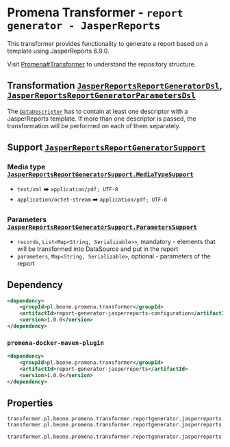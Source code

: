 # Promena Transformer - `report generator - JasperReports`
This transformer provides functionality to generate a report based on a template using JasperReports 6.9.0.

Visit [Promena#Transformer](https://github.com/BeOne-PL/promena#transformer) to understand the repository structure.

## Transformation [`JasperReportsReportGeneratorDsl`](./application-model/src/main/kotlin/pl/beone/promena/transformer/reportgenerator/jasperreports/applicationmodel/JasperReportsReportGeneratorDsl.kt), [`JasperReportsReportGeneratorParametersDsl`](./application-model/src/main/kotlin/pl/beone/promena/transformer/reportgenerator/jasperreports/applicationmodel/JasperReportsReportGeneratorParametersDsl.kt)
The [`DataDescriptor`](https://github.com/BeOne-PL/promena/blob/master/base/promena-transformer/contract/src/main/kotlin/pl/beone/promena/transformer/contract/data/DataDescriptor.kt) has to contain at least one descriptor with a JasperReports template. If more than one descriptor is passed, the transformation will be performed on each of them separately.

## Support [`JasperReportsReportGeneratorSupport`](./application-model/src/main/kotlin/pl/beone/promena/transformer/reportgenerator/jasperreports/applicationmodel/JasperReportsReportGeneratorSupport.kt)
### Media type [`JasperReportsReportGeneratorSupport.MediaTypeSupport`](./application-model/src/main/kotlin/pl/beone/promena/transformer/reportgenerator/jasperreports/applicationmodel/JasperReportsReportGeneratorSupport.kt)
* `text/xml` :arrow_right: `application/pdf; UTF-8`
* `application/octet-stream` :arrow_right: `application/pdf; UTF-8`

### Parameters [`JasperReportsReportGeneratorSupport.ParametersSupport`](./application-model/src/main/kotlin/pl/beone/promena/transformer/reportgenerator/jasperreports/applicationmodel/JasperReportsReportGeneratorSupport.kt)
* `records`, `List<Map<String, Serializable>>`, mandatory - elements that will be transformed into DataSource and put in the report
* `parameters`, `Map<String, Serializable>`, optional - parameters of the report

## Dependency
```xml
<dependency>
    <groupId>pl.beone.promena.transformer</groupId>
    <artifactId>report-generator-jasperreports-configuration</artifactId>
    <version>1.0.0</version>
</dependency>
```

### `promena-docker-maven-plugin`
```xml
<dependency>
    <groupId>pl.beone.promena.transformer</groupId>
    <artifactId>report-generator-jasperreports</artifactId>
    <version>1.0.0</version>
</dependency>
```

## Properties
```properties
transformer.pl.beone.promena.transformer.reportgenerator.jasperreports.JasperReportsReportGeneratorTransformer.priority=1
transformer.pl.beone.promena.transformer.reportgenerator.jasperreports.JasperReportsReportGeneratorTransformer.actors=1

transformer.pl.beone.promena.transformer.reportgenerator.jasperreports.default.parameters.timeout=
```